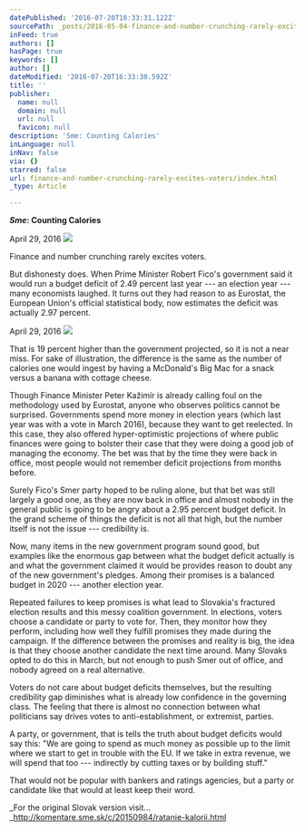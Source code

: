```yaml
---
datePublished: '2016-07-20T16:33:31.122Z'
sourcePath: _posts/2016-05-04-finance-and-number-crunching-rarely-excites-voters.md
inFeed: true
authors: []
hasPage: true
keywords: []
author: []
dateModified: '2016-07-20T16:33:30.592Z'
title: ''
publisher:
  name: null
  domain: null
  url: null
  favicon: null
description: 'Sme: Counting Calories'
inLanguage: null
inNav: false
via: {}
starred: false
url: finance-and-number-crunching-rarely-excites-voters/index.html
_type: Article

---
```

_**Sme**_**: Counting Calories**

April 29, 2016
![](https://s3-us-west-2.amazonaws.com/the-grid-img/p/c0ee41ee7f15a2d74e5b690f86274a74ebe4ca9a.jpg)

Finance and number crunching rarely excites voters.

But dishonesty does. When Prime Minister Robert Fico's government said it would run a budget deficit of 2.49 percent last year --- an election year --- many economists laughed. It turns out they had reason to as Eurostat, the European Union's official statistical body, now estimates the deficit was actually 2.97 percent.

April 29, 2016
![](https://s3-us-west-2.amazonaws.com/the-grid-img/p/c0ee41ee7f15a2d74e5b690f86274a74ebe4ca9a.jpg)

That is 19 percent higher than the government projected, so it is not a near miss. For sake of illustration, the difference is the same as the number of calories one would ingest by having a McDonald's Big Mac for a snack versus a banana with cottage cheese.

Though Finance Minister Peter Kažimír is already calling foul on the methodology used by Eurostat, anyone who observes politics cannot be surprised. Governments spend more money in election years (which last year was with a vote in March 2016), because they want to get reelected. In this case, they also offered hyper-optimistic projections of where public finances were going to bolster their case that they were doing a good job of managing the economy. The bet was that by the time they were back in office, most people would not remember deficit projections from months before.

Surely Fico's Smer party hoped to be ruling alone, but that bet was still largely a good one, as they are now back in office and almost nobody in the general public is going to be angry about a 2.95 percent budget deficit. In the grand scheme of things the deficit is not all that high, but the number itself is not the issue --- credibility is.

Now, many items in the new government program sound good, but examples like the enormous gap between what the budget deficit actually is and what the government claimed it would be provides reason to doubt any of the new government's pledges. Among their promises is a balanced budget in 2020 --- another election year.

Repeated failures to keep promises is what lead to Slovakia's fractured election results and this messy coalition government. In elections, voters choose a candidate or party to vote for. Then, they monitor how they perform, including how well they fulfill promises they made during the campaign. If the difference between the promises and reality is big, the idea is that they choose another candidate the next time around. Many Slovaks opted to do this in March, but not enough to push Smer out of office, and nobody agreed on a real alternative.

Voters do not care about budget deficits themselves, but the resulting credibility gap diminishes what is already low confidence in the governing class. The feeling that there is almost no connection between what politicians say drives votes to anti-establishment, or extremist, parties.

A party, or government, that is tells the truth about budget deficits would say this: "We are going to spend as much money as possible up to the limit where we start to get in trouble with the EU. If we take in extra revenue, we will spend that too --- indirectly by cutting taxes or by building stuff."

That would not be popular with bankers and ratings agencies, but a party or candidate like that would at least keep their word.

_For the original Slovak version visit... _http://komentare.sme.sk/c/20150984/ratanie-kalorii.html